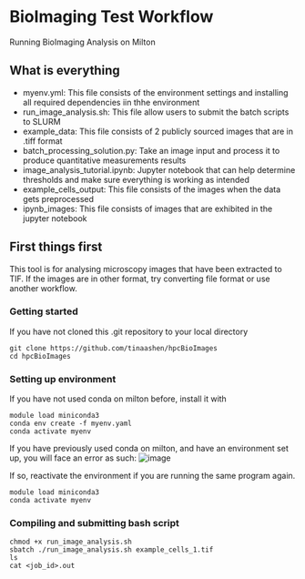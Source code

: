 BioImaging Test Workflow
=================================
Running BioImaging Analysis on Milton

## What is everything

- myenv.yml: This file consists of the environment settings and installing all required dependencies iin thhe environment
- run_image_analysis.sh: This file allow users to submit the batch scripts to SLURM
- example_data: This file consists of 2 publicly sourced images that are in .tiff format
- batch_processing_solution.py: Take an image input and process it to produce quantitative measurements results
- image_analysis_tutorial.ipynb: Jupyter notebook that can help determine thresholds and make sure everything is working as intended
- example_cells_output: This file consists of the images when the data gets preprocessed
- ipynb_images: This file consists of images that are exhibited in the jupyter notebook


## First things first

This tool is for analysing microscopy images that have been extracted to TIF. If the images are in other format, try converting file format or use another workflow.

### Getting started
If you have not cloned this .git repository to your local directory
```
git clone https://github.com/tinaashen/hpcBioImages
cd hpcBioImages
```
### Setting up environment
If you have not used conda on milton before, install it with
```
module load miniconda3
conda env create -f myenv.yaml
conda activate myenv 
```
If you have previously used conda on milton, and have an environment set up, you will face an error as such:
![image](https://github.com/tinaashen/hpcBioImages/assets/106832655/49417d17-5f12-4a86-a056-661678d2da7b)

If so, reactivate the environment if you are running the same program again.
```
module load miniconda3
conda activate myenv
```
### Compiling and submitting bash script
```
chmod +x run_image_analysis.sh
sbatch ./run_image_analysis.sh example_cells_1.tif
ls 
cat <job_id>.out
```

